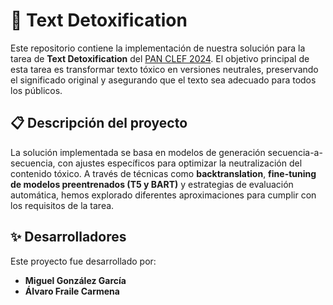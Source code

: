 # 🧹 Text Detoxification

Este repositorio contiene la implementación de nuestra solución para la tarea de **Text Detoxification** del [PAN CLEF 2024](https://pan.webis.de/clef24/pan24-web/text-detoxification.html). El objetivo principal de esta tarea es transformar texto tóxico en versiones neutrales, preservando el significado original y asegurando que el texto sea adecuado para todos los públicos.

## 📋 Descripción del proyecto

La solución implementada se basa en modelos de generación secuencia-a-secuencia, con ajustes específicos para optimizar la neutralización del contenido tóxico. A través de técnicas como **backtranslation**, **fine-tuning de modelos preentrenados (T5 y BART)** y estrategias de evaluación automática, hemos explorado diferentes aproximaciones para cumplir con los requisitos de la tarea.

## ✨ Desarrolladores
Este proyecto fue desarrollado por:
- **Miguel González García**
- **Álvaro Fraile Carmena**
